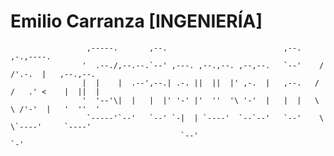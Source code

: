 # Emilio Carranza [INGENIERÍA]


                     ,-----.       ,--.                          ,--.     ,-.,----.             
                    '  .--./,--.--.`--' ,---. ,--.,--. ,--,--.   `--'    /  /'.-.  |   ,--.,--. 
                    |  |    |  .--',--.| .-. ||  ||  |' ,-.  |   ,--.   /  /   .' <    |  ||  | 
                    '  '--'\|  |   |  |' '-' |'  ''  '\ '-'  |   |  |   \  \ /'-'  |   '  ''  ' 
                     `-----'`--'   `--' `-|  | `----'  `--`--'   `--'    \  \`----'     `----'  
                                          `--'                            `-'                 
